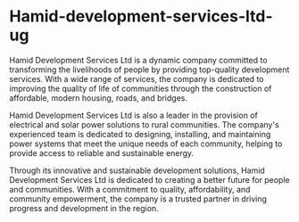 # Hamid-development-services-ltd-ug

Hamid Development Services Ltd is a dynamic company committed to transforming the livelihoods of people by providing top-quality development services. 
With a wide range of services, the company is dedicated to improving the quality of life of communities through the construction of affordable, modern housing, roads, and bridges.

Hamid Development Services Ltd is also a leader in the provision of electrical and solar power solutions to rural communities. The company's experienced team is dedicated to designing, installing, and maintaining power systems that meet the unique needs of each community,
helping to provide access to reliable and sustainable energy.

Through its innovative and sustainable development solutions, 
Hamid Development Services Ltd is dedicated to creating a better future for people and communities.
With a commitment to quality, affordability, and community empowerment, the company is a trusted partner in driving progress and development in the region.
